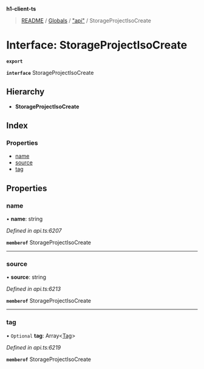 **h1-client-ts**

> [README](../README.md) / [Globals](../globals.md) / ["api"](../modules/_api_.md) / StorageProjectIsoCreate

# Interface: StorageProjectIsoCreate

**`export`** 

**`interface`** StorageProjectIsoCreate

## Hierarchy

* **StorageProjectIsoCreate**

## Index

### Properties

* [name](_api_.storageprojectisocreate.md#name)
* [source](_api_.storageprojectisocreate.md#source)
* [tag](_api_.storageprojectisocreate.md#tag)

## Properties

### name

•  **name**: string

*Defined in api.ts:6207*

**`memberof`** StorageProjectIsoCreate

___

### source

•  **source**: string

*Defined in api.ts:6213*

**`memberof`** StorageProjectIsoCreate

___

### tag

• `Optional` **tag**: Array\<[Tag](_api_.tag.md)>

*Defined in api.ts:6219*

**`memberof`** StorageProjectIsoCreate
